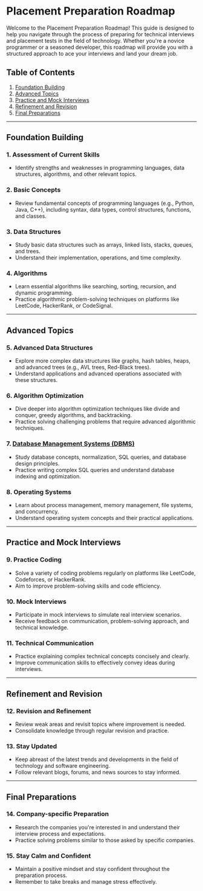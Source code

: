  

# Placement Preparation Roadmap

Welcome to the Placement Preparation Roadmap! This guide is designed to help you navigate through the process of preparing for technical interviews and placement tests in the field of technology. Whether you're a novice programmer or a seasoned developer, this roadmap will provide you with a structured approach to ace your interviews and land your dream job.

## Table of Contents

1. [Foundation Building](#foundation-building)
2. [Advanced Topics](#advanced-topics)
3. [Practice and Mock Interviews](#practice-and-mock-interviews)
4. [Refinement and Revision](#refinement-and-revision)
5. [Final Preparations](#final-preparations)

---

## Foundation Building

### 1. Assessment of Current Skills
- Identify strengths and weaknesses in programming languages, data structures, algorithms, and other relevant topics.

### 2. Basic Concepts
- Review fundamental concepts of programming languages (e.g., Python, Java, C++), including syntax, data types, control structures, functions, and classes.

### 3. Data Structures
- Study basic data structures such as arrays, linked lists, stacks, queues, and trees.
- Understand their implementation, operations, and time complexity.

### 4. Algorithms
- Learn essential algorithms like searching, sorting, recursion, and dynamic programming.
- Practice algorithmic problem-solving techniques on platforms like LeetCode, HackerRank, or CodeSignal.

---

## Advanced Topics

### 5. Advanced Data Structures
- Explore more complex data structures like graphs, hash tables, heaps, and advanced trees (e.g., AVL trees, Red-Black trees).
- Understand applications and advanced operations associated with these structures.

### 6. Algorithm Optimization
- Dive deeper into algorithm optimization techniques like divide and conquer, greedy algorithms, and backtracking.
- Practice solving challenging problems that require advanced algorithmic techniques.

### 7. [Database Management Systems (DBMS)](#https://github.com/byteom/Placement-Prep/blob/main/Operating%20System.txt)
- Study database concepts, normalization, SQL queries, and database design principles.
- Practice writing complex SQL queries and understand database indexing and optimization.

### 8. Operating Systems
- Learn about process management, memory management, file systems, and concurrency.
- Understand operating system concepts and their practical applications.

---

## Practice and Mock Interviews

### 9. Practice Coding
- Solve a variety of coding problems regularly on platforms like LeetCode, Codeforces, or HackerRank.
- Aim to improve problem-solving skills and code efficiency.

### 10. Mock Interviews
- Participate in mock interviews to simulate real interview scenarios.
- Receive feedback on communication, problem-solving approach, and technical knowledge.

### 11. Technical Communication
- Practice explaining complex technical concepts concisely and clearly.
- Improve communication skills to effectively convey ideas during interviews.

---

## Refinement and Revision

### 12. Revision and Refinement
- Review weak areas and revisit topics where improvement is needed.
- Consolidate knowledge through regular revision and practice.

### 13. Stay Updated
- Keep abreast of the latest trends and developments in the field of technology and software engineering.
- Follow relevant blogs, forums, and news sources to stay informed.

---

## Final Preparations

### 14. Company-specific Preparation
- Research the companies you're interested in and understand their interview process and expectations.
- Practice solving problems similar to those asked by specific companies.

### 15. Stay Calm and Confident
- Maintain a positive mindset and stay confident throughout the preparation process.
- Remember to take breaks and manage stress effectively.

 

 
